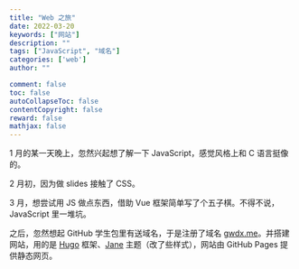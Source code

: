 ```yaml
---
title: "Web 之旅"
date: 2022-03-20
keywords: ["网站"]
description: ""
tags: ["JavaScript", "域名"]
categories: ['web']
author: ""

comment: false
toc: false
autoCollapseToc: false
contentCopyright: false
reward: false
mathjax: false
---
```






1 月的某一天晚上，忽然兴起想了解一下 JavaScript，感觉风格上和 C 语言挺像的。



2 月初，因为做 slides 接触了 CSS。



3 月，想尝试用 JS 做点东西，借助 Vue 框架简单写了个五子棋。不得不说，JavaScript 里一堆坑。



之后，忽然想起 GitHub 学生包里有送域名，于是注册了域名 [gwdx.me](http://gwdx.me)。并搭建网站，用的是 [Hugo](https://gohugo.io/) 框架、[Jane](https://github.com/xianmin/hugo-theme-jane) 主题（改了些样式），网站由 GitHub Pages 提供静态网页。
